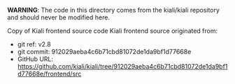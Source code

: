 **WARNING**: The code in this directory comes from the kiali/kiali repository and should never be modified here.

Copy of Kiali frontend source code
Kiali frontend source originated from:
* git ref:    v2.8
* git commit: 912029aeba4c6b71cbd81072de1da9bf1d77668e
* GitHub URL: https://github.com/kiali/kiali/tree/912029aeba4c6b71cbd81072de1da9bf1d77668e/frontend/src
